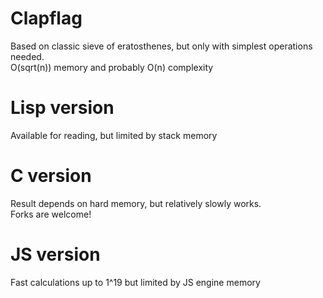
# Clapflag
Based on classic sieve of eratosthenes, but only with simplest operations needed. <br>
O(sqrt(n)) memory and probably O(n) complexity
# Lisp version
Available for reading, but limited by stack memory
# C version 
Result depends on hard memory, but relatively slowly works. <br>
Forks are welcome!
# JS version
Fast calculations up to 1^19 but limited by JS engine memory

